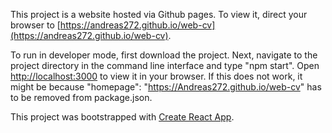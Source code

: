 This project is a website hosted via Github pages. To view it, direct your browser to [https://andreas272.github.io/web-cv](https://andreas272.github.io/web-cv).

To run in developer mode, first download the project. Next, navigate to the project directory in the command line interface and type "npm start". Open [http://localhost:3000](http://localhost:3000) to view it in your browser. If this does not work, it might be because "homepage": "https://Andreas272.github.io/web-cv" has to be removed from package.json.

This project was bootstrapped with [Create React App](https://github.com/facebook/create-react-app).

